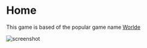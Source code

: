 # Home

This game is based of the popular game name [Worlde](https://www.nytimes.com/games/wordle/index.html)

![screenshot](https://raw.githubusercontent.com/MilkdevNew/loaded/main/Roblox/RobloxScreenShot20220622_120855487.png)
